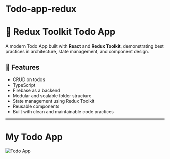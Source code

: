 # Todo-app-redux

# 📝 Redux Toolkit Todo App

A modern Todo App built with **React** and **Redux Toolkit**, demonstrating best practices in architecture, state management, and component design.

## 🚀 Features

- CRUD on  todos
- TypeScript
- Firebase as a backend
- Modular and scalable folder structure
- State management using Redux Toolkit
- Reusable components
- Built with clean and maintainable code practices


---

# My Todo App

![Todo App](./todo-app)
